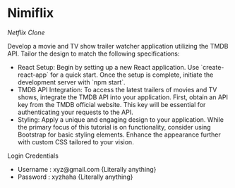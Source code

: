# Nimiflix
<i> Netflix Clone </i>

<p>Develop a movie and TV show trailer watcher application utilizing the TMDB API. Tailor the design to match the following specifications:
<ul>
  <li>React Setup: Begin by setting up a new React application. Use `create-react-app` for a quick start. Once the setup is complete, initiate the development server with `npm start`.
</li>
  <li>TMDB API Integration: To access the latest trailers of movies and TV shows, integrate the TMDB API into your application. First, obtain an API key from the TMDB official website. This key will be essential for authenticating your requests to the API.</li>
  <li>Styling: Apply a unique and engaging design to your application. While the primary focus of this tutorial is on functionality, consider using Bootstrap for basic styling elements. Enhance the appearance further with custom CSS tailored to your vision.</li>
</ul>
</p>

<p>
 Login Credentials
 <ul>
  <li>
   Username : xyz@gmail.com {Literally anything}
  </li>
  <li>
   Password : xyzhaha {Literally anything}
  </li>
 </ul>
</p>

